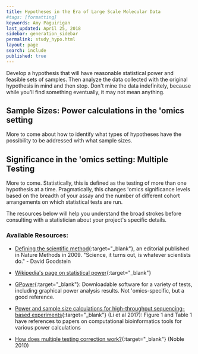 ```yaml
---
title: Hypotheses in the Era of Large Scale Molecular Data
#tags: [formatting]
keywords: Amy Paguirigan
last_updated: April 25, 2018
sidebar: generation_sidebar
permalink: study_hypo.html
layout: page
search: include
published: true
---
```


Develop a hypothesis that will have reasonable statistical power and feasible sets of samples.  Then analyze the data collected with the original hypothesis in mind and then stop.  Don't mine the data indefinitely, because while you'll find something eventually, it may not mean anything.

## Sample Sizes:  Power calculations in the 'omics setting
More to come about how to identify what types of hypotheses have the possibility to be addressed with what sample sizes.  

## Significance in the 'omics setting:  Multiple Testing
More to come.  Statistically, this is defined as the testing of more than one hypothesis at a time.  Pragmatically, this changes 'omics significance levels based on the breadth of your assay and the number of different cohort arrangements on which statistical tests are run.

The resources below will help you understand the broad strokes before consulting with a statistician about your project's specific details.

### Available Resources:
 - [Defining the scientific method](https://www.nature.com/articles/nmeth0409-237.pdf?origin=ppub){:target="_blank"}<!--_-->, an editorial published in Nature Methods in 2009.  "Science, it turns out, is whatever scientists do." - David Goodstein

- [Wikipedia's page on statistical power](https://en.wikipedia.org/wiki/Statistical_power){:target="_blank"}<!--_-->

- [GPower](http://www.gpower.hhu.de/){:target="_blank"}<!--_-->:  Downloadable software for a variety of tests, including graphical power analysis results.  Not 'omics-specific, but a good reference.

- [Power and sample size calculations for high-throughput sequencing-based experiments](https://academic.oup.com/bib/article-lookup/doi/10.1093/bib/bbx061){:target="_blank"}<!--_--> (Li et al 2017):  Figure 1 and Table 1 have references to papers on computational bioinformatics tools for various power calculations

- [How does multiple testing correction work?](https://www.ncbi.nlm.nih.gov/pmc/articles/PMC2907892/){:target="_blank"}<!--_--> (Noble 2010)
